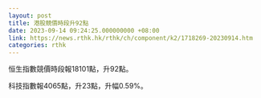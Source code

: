 ```yaml
---
layout: post
title: 港股競價時段升92點
date: 2023-09-14 09:24:25.000000000 +08:00
link: https://news.rthk.hk/rthk/ch/component/k2/1718269-20230914.htm
categories: rthk
---
```


恒生指數競價時段報18101點，升92點。

科技指數報4065點，升23點，升幅0.59%。
